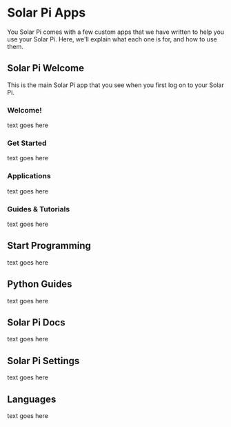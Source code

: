 # Solar Pi Apps

You Solar Pi comes with a few custom apps that we have written to help you use your Solar Pi. Here, we'll explain what each one is for, and how to use them.

## Solar Pi Welcome
This is the main Solar Pi app that you see when you first log on to your Solar Pi.
### Welcome!
text goes here

### Get Started
text goes here

### Applications
text goes here

### Guides & Tutorials
text goes here


## Start Programming
text goes here

## Python Guides
text goes here

## Solar Pi Docs
text goes here

## Solar Pi Settings
text goes here

## Languages
text goes here